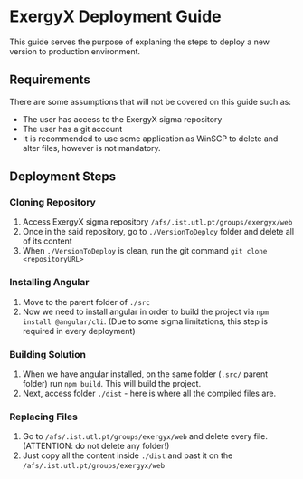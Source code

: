 # ExergyX Deployment Guide

This guide serves the purpose of explaning the steps to deploy a new version to production environment.

## Requirements

There are some assumptions that will not be covered on this guide such as:
 - The user has access to the ExergyX sigma repository
 - The user has a git account
 - It is recommended to use some application as WinSCP to delete and alter files, however is not mandatory.

 ## Deployment Steps

 ### Cloning Repository

 1. Access ExergyX sigma repository `/afs/.ist.utl.pt/groups/exergyx/web`
 2. Once in the said repository, go to `./VersionToDeploy` folder and delete all of its content
 3. When `./VersionToDeploy` is clean, run the git command `git clone <repositoryURL>`

 ### Installing Angular

 1. Move to the parent folder of `./src`
 2. Now we need to install angular in order to build the project via `npm install @angular/cli`. (Due to some sigma limitations, this step is required in every deployment)

### Building Solution

 1. When we have angular installed, on the same folder (`.src/` parent folder) run `npm build`. This will build the project.
 2. Next, access folder `./dist` - here is where all the compiled files are.

### Replacing Files

 1. Go to `/afs/.ist.utl.pt/groups/exergyx/web` and delete every file. (ATTENTION: do not delete any folder!) 
 2. Just copy all the content inside `./dist` and past it on the `/afs/.ist.utl.pt/groups/exergyx/web`

